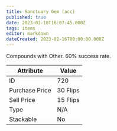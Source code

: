 ```yaml
---
title: Sanctuary Gem (acc)
published: true
date: 2023-02-18T16:07:45.000Z
tags: items
editor: markdown
dateCreated: 2023-02-16T00:00:00.000Z
---
```


Compounds with Other. 60% success rate.

|Attribute|Value|
|-|-|
|ID|720|
|Purchase Price|30 Flips|
|Sell Price|15 Flips|
|Type|N/A|
|Stackable|No|

